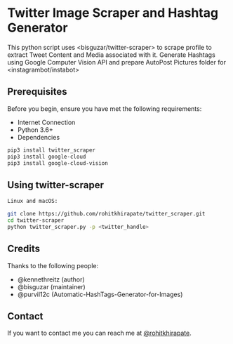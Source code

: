 # Twitter Image Scraper and Hashtag Generator

This python script uses <bisguzar/twitter-scraper> to scrape profile to extract Tweet Content and Media associated with it. Generate Hashtags using Google Computer Vision API and prepare AutoPost Pictures folder for <instagrambot/instabot>


## Prerequisites

Before you begin, ensure you have met the following requirements:

* Internet Connection
* Python 3.6+
* Dependencies
```bash
pip3 install twitter_scraper
pip3 install google-cloud
pip3 install google-cloud-vision

```
## Using twitter-scraper

```bash
Linux and macOS:

git clone https://github.com/rohitkhirapate/twitter_scraper.git
cd twitter-scraper
python twitter_scraper.py -p <twitter_handle>
```

## Credits

Thanks to the following people:

* @kennethreitz (author)
* @bisguzar (maintainer)
* @purvil12c (Automatic-HashTags-Generator-for-Images)


## Contact
If you want to contact me you can reach me at [@rohitkhirapate](https://twitter.com/rohitkhirapate).
